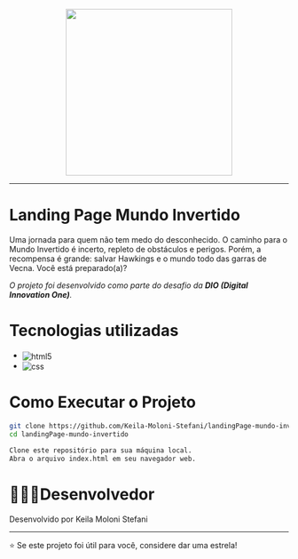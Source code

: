 <p align="center">
    <img width="300" src="https://micheleambrosio.github.io/semana-frontend-mundo-invertido/assets/images/banner/logo.svg">
</p>

-------

# Landing Page Mundo Invertido

Uma jornada para quem não tem medo do desconhecido. O caminho para o Mundo Invertido é incerto, repleto de obstáculos e perigos. Porém, a recompensa é grande: salvar Hawkings e o mundo todo das garras de Vecna. Você está preparado(a)? 

*O projeto foi desenvolvido como parte do desafio da **DIO (Digital Innovation One)**.*


# Tecnologias utilizadas
- <img align="center" alt="html5" src="https://img.shields.io/badge/HTML5-E34F26?style=for-the-badge&logo=html5&logoColor=white">
- <img align="center" alt="css" src="https://img.shields.io/badge/CSS3-1572B6?style=for-the-badge&logo=css3&logoColor=white">

# Como Executar o Projeto
```bash
git clone https://github.com/Keila-Moloni-Stefani/landingPage-mundo-invertido.git
cd landingPage-mundo-invertido
```
```bash
Clone este repositório para sua máquina local.
Abra o arquivo index.html em seu navegador web.
```

# 👩🏻‍💻Desenvolvedor
Desenvolvido por Keila Moloni Stefani
________________________________________
⭐ Se este projeto foi útil para você, considere dar uma estrela!

